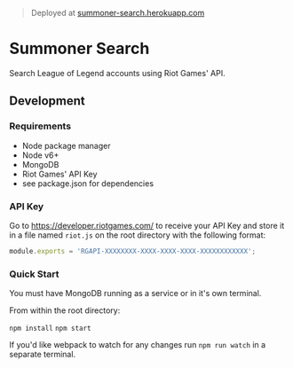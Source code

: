 > Deployed at [summoner-search.herokuapp.com](https://summoner-search.herokuapp.com/summoner/Dyrus/)

# Summoner Search

Search League of Legend accounts using Riot Games' API.

## Development

### Requirements

- Node package manager
- Node v6+
- MongoDB
- Riot Games' API Key
- see package.json for dependencies

### API Key

Go to https://developer.riotgames.com/ to receive your API Key and store it in a file named `riot.js` on the root directory with the following format:
```javascript
module.exports = 'RGAPI-XXXXXXXX-XXXX-XXXX-XXXX-XXXXXXXXXXXX';
```

### Quick Start

You must have MongoDB running as a service or in it's own terminal.

From within the root directory:

`npm install`
`npm start`

If you'd like webpack to watch for any changes run `npm run watch` in a separate terminal.


